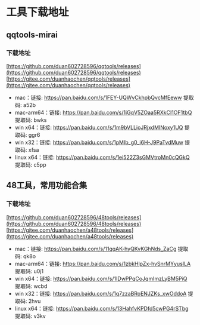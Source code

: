 # 工具下载地址

## qqtools-mirai

### 下载地址
[https://github.com/duan602728596/qqtools/releases](https://github.com/duan602728596/qqtools/releases)   
[https://gitee.com/duanhaochen/qqtools/releases](https://gitee.com/duanhaochen/qqtools/releases)
* mac：链接: https://pan.baidu.com/s/1FEY-UQWvCkhpbQvcMfEeww 提取码: a52b
* mac-arm64：链接: https://pan.baidu.com/s/1iGqV5ZOaa5RXkCI1OF1tbQ 提取码: bwks
* win x64：链接: https://pan.baidu.com/s/1m9bVLLioJRjxdMINoxy1UQ 提取码: ggr6
* win x32：链接: https://pan.baidu.com/s/1pMIb_g0_i6H-J9PaTvdMuw 提取码: xfsa
* linux x64：链接: https://pan.baidu.com/s/1ei522Z3sGMVtroMn0cQGkQ 提取码: c5pp

## 48工具，常用功能合集

### 下载地址
[https://github.com/duan602728596/48tools/releases](https://github.com/duan602728596/48tools/releases)   
[https://gitee.com/duanhaochen/a48tools/releases](https://gitee.com/duanhaochen/a48tools/releases)
* mac：链接: https://pan.baidu.com/s/11qqAK-hyQKvKGhNds_ZaCg 提取码: qk8o
* mac-arm64：链接: https://pan.baidu.com/s/1zbkHlpZx-hvSnrMYyusILA 提取码: u0j1
* win x64：链接: https://pan.baidu.com/s/1IDwPPqCoJqmImzLyBM5PiQ 提取码: wcbd
* win x32：链接: https://pan.baidu.com/s/1q7zzaBRoENJZKs_xwOddoA 提取码: 2hvu
* linux x64：链接: https://pan.baidu.com/s/13HahfvKPDfd5cwPG4rSTbg 提取码: v3kv
